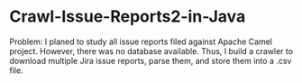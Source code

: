 # Crawl-Issue-Reports2-in-Java

Problem: I planed to study all issue reports filed against Apache Camel project. However, there was no database available. Thus, I build a crawler to download multiple Jira issue reports, parse them, and store them into a .csv file.

